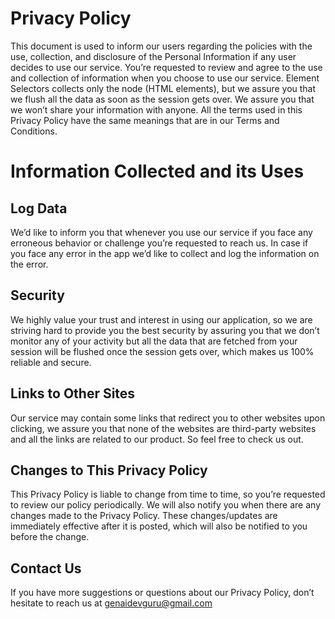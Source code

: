 # Privacy Policy

This document is used to inform our users regarding the policies with the use, collection, and disclosure of the Personal Information if any user decides to use our service.
You’re requested to review and agree to the use and collection of information when you choose to use our service.
Element Selectors collects only the node (HTML elements), but we assure you that we flush all the data as soon as the session gets over.
We assure you that we won’t share your information with anyone. All the terms used in this Privacy Policy have the same meanings that are in our Terms and Conditions.

# Information Collected and its Uses

## Log Data

We’d like to inform you that whenever you use our service if you face any erroneous behavior or challenge you’re requested to reach us. In case if you face any error in the app we’d like to collect and log the information on the error.

## Security

We highly value your trust and interest in using our application, so we are striving hard to provide you the best security by assuring you that we don’t monitor any of your activity but all the data that are fetched from your session will be flushed once the session gets over, which makes us 100% reliable and secure.

## Links to Other Sites

Our service may contain some links that redirect you to other websites upon clicking, we assure you that none of the websites are third-party websites and all the links are related to our product. So feel free to check us out.

## Changes to This Privacy Policy

This Privacy Policy is liable to change from time to time, so you’re requested to review our policy periodically. We will also notify you when there are any changes made to the Privacy Policy.
These changes/updates are immediately effective after it is posted, which will also be notified to you before the change.

## Contact Us

If you have more suggestions or questions about our Privacy Policy, don’t hesitate to reach us at genaidevguru@gmail.com
